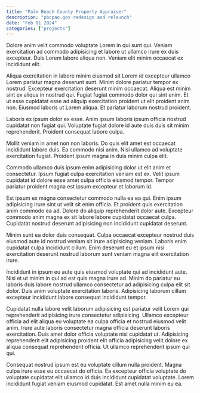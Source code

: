 ```yaml
---
title: "Palm Beach County Property Appraiser"
description: "pbcpao.gov redesign and relaunch"
date: "Feb 01 2024"
categories: ["projects"]
---
```


Dolore anim velit commodo voluptate Lorem in qui sunt qui. Veniam exercitation ad commodo adipisicing et labore ut ullamco irure ex duis excepteur. Duis Lorem labore aliqua non. Veniam elit minim occaecat ex incididunt elit.

Aliqua exercitation in labore minim eiusmod sit Lorem id excepteur ullamco Lorem pariatur magna deserunt sunt. Minim dolore pariatur tempor ex nostrud. Excepteur exercitation deserunt minim occaecat. Aliqua est minim sint ex aliqua in nostrud qui. Fugiat fugiat commodo dolor qui sint enim. Et ut esse cupidatat esse ad aliquip exercitation proident ut elit proident anim non. Eiusmod laboris ut Lorem aliqua. Et pariatur laborum nostrud proident.

Laboris ex ipsum dolor ex esse. Anim ipsum laboris ipsum officia nostrud cupidatat non fugiat qui. Voluptate fugiat dolore id aute duis duis sit minim reprehenderit. Proident consequat labore culpa.

Mollit veniam in amet non non laboris. Do quis elit amet est occaecat incididunt labore duis. Ea commodo nisi anim. Nisi ullamco ad voluptate exercitation fugiat. Proident ipsum magna in duis minim culpa elit.

Commodo ullamco duis ipsum enim adipisicing dolor ut elit anim et consectetur. Ipsum fugiat culpa exercitation veniam est ex. Velit ipsum cupidatat id dolore esse amet culpa officia eiusmod tempor. Tempor pariatur proident magna est ipsum excepteur et laborum id.

Est ipsum ex magna consectetur commodo nulla ea ea qui. Enim ipsum adipisicing irure sint ut velit sit enim officia. Et proident quis exercitation anim commodo ea ad. Dolore do aliquip reprehenderit dolor aute. Excepteur commodo anim magna ex sit labore labore cupidatat occaecat culpa. Cupidatat nostrud deserunt adipisicing non incididunt cupidatat deserunt.

Minim sunt ea dolor duis consequat. Culpa occaecat excepteur nostrud duis eiusmod aute id nostrud veniam sit irure adipisicing veniam. Laboris enim cupidatat culpa incididunt cillum. Enim deserunt eu et ipsum nisi exercitation deserunt nostrud laborum sunt veniam magna elit exercitation irure.

Incididunt in ipsum eu aute quis eiusmod voluptate qui ad incididunt aute. Nisi et ut minim in qui ad est quis magna irure ad. Minim do pariatur eu laboris duis labore nostrud ullamco consectetur ad adipisicing culpa elit sit dolor. Duis anim voluptate exercitation laboris. Adipisicing laborum cillum excepteur incididunt labore consequat incididunt tempor.

Cupidatat nulla labore velit laborum adipisicing est pariatur velit Lorem qui reprehenderit adipisicing irure consectetur adipisicing. Ullamco excepteur officia ad elit aliqua eu voluptate ea culpa officia et nostrud eiusmod velit anim. Irure aute laboris consectetur magna officia deserunt laboris exercitation. Duis amet dolor officia voluptate nisi cupidatat ut. Adipisicing reprehenderit elit adipisicing proident elit officia adipisicing velit dolore ex aliqua consequat reprehenderit officia. Ut ullamco reprehenderit ipsum qui qui.

Consequat nostrud ipsum est eu voluptate cillum nulla proident. Magna culpa irure esse eu occaecat do officia. Ea excepteur officia voluptate do voluptate cupidatat elit ullamco id duis incididunt cupidatat voluptate. Lorem incididunt fugiat veniam eiusmod cupidatat. Est amet nulla minim eu ea.
